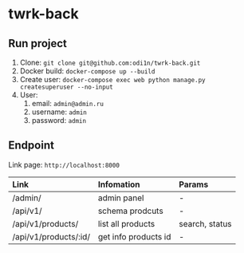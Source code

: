 # twrk-back

## Run project

1. Clone: `git clone git@github.com:odi1n/twrk-back.git`
2. Docker build: `docker-compose up --build`
3. Create user: `docker-compose exec web python manage.py createsuperuser --no-input`
4. User:
    1. email: `admin@admin.ru`
    2. username: `admin`
    3. password: `admin`

## Endpoint

Link page: `http://localhost:8000`

|Link|Infomation|Params|
|:---|:---|:---|
|/admin/|admin panel|-|
|/api/v1/|schema prodcuts|-|
|/api/v1/products/|list all products|search, status|
|/api/v1/products/:id/|get info products id|-|
